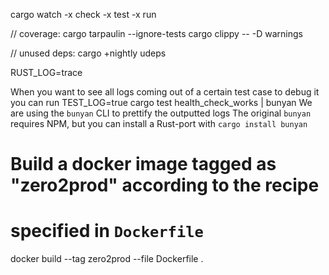 cargo watch -x check -x test -x run

// coverage:
cargo tarpaulin --ignore-tests
cargo clippy -- -D warnings

// unused deps:
cargo +nightly udeps

RUST_LOG=trace


When you want to see all logs coming out of a certain test case to debug it you can run
TEST_LOG=true cargo test health_check_works | bunyan
 We are using the `bunyan` CLI to prettify the outputted logs
 The original `bunyan` requires NPM, but you can install a Rust-port with
 `cargo install bunyan`



 # Build a docker image tagged as "zero2prod" according to the recipe
# specified in `Dockerfile`
docker build --tag zero2prod --file Dockerfile .